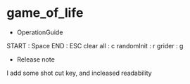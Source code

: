 # game_of_life

- OperationGuide

START       : Space
END         : ESC
clear all   : c
randomInit  : r
grider      : g

- Release note

I add some shot cut key, and incleased readability


